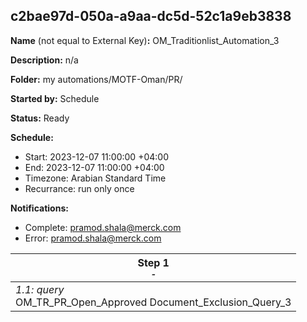 ## c2bae97d-050a-a9aa-dc5d-52c1a9eb3838

**Name** (not equal to External Key)**:** OM_Traditionlist_Automation_3

**Description:** n/a

**Folder:** my automations/MOTF-Oman/PR/

**Started by:** Schedule

**Status:** Ready

**Schedule:**

* Start: 2023-12-07 11:00:00 +04:00
* End: 2023-12-07 11:00:00 +04:00
* Timezone: Arabian Standard Time
* Recurrance: run only once

**Notifications:**

* Complete: pramod.shala@merck.com
* Error: pramod.shala@merck.com

| Step 1<br>_<small>-</small>_ |
| --- |
| _1.1: query_<br>OM_TR_PR_Open_Approved Document_Exclusion_Query_3 |
